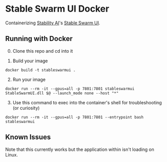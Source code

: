 # Stable Swarm UI Docker

Containerizing [Stability AI](https://github.com/Stability-AI)'s [Stable Swarm UI](https://github.com/Stability-AI/StableSwarmUI).

## Running with Docker
0. Clone this repo and cd into it

1. Build your image

```
docker build -t stableswarmui .
```
2. Run your image

```
docker run --rm -it --gpus=all -p 7801:7801 stableswarmui StableSwarmUI.dll $@ --launch_mode none --host "*"
```
3. Use this command to exec into the container's shell for troubleshooting (or curiosity)
```
docker run --rm -it --gpus=all -p 7801:7801 --entrypoint bash stableswarmui
```

## Known Issues

Note that this currently works but the application within isn't loading on Linux.
